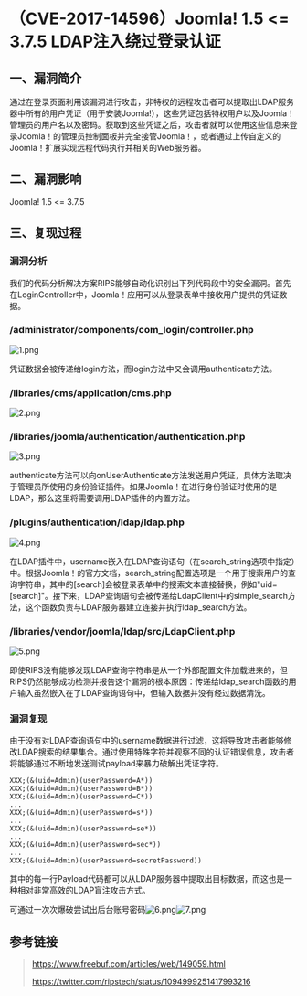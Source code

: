 （CVE-2017-14596）Joomla! 1.5 \<= 3.7.5 LDAP注入绕过登录认证
============================================================

一、漏洞简介
------------

通过在登录页面利用该漏洞进行攻击，非特权的远程攻击者可以提取出LDAP服务器中所有的用户凭证（用于安装Joomla!），这些凭证包括特权用户以及Joomla！管理员的用户名以及密码。获取到这些凭证之后，攻击者就可以使用这些信息来登录Joomla！的管理员控制面板并完全接管Joomla！，或者通过上传自定义的Joomla！扩展实现远程代码执行并相关的Web服务器。

二、漏洞影响
------------

Joomla! 1.5 \<= 3.7.5

三、复现过程
------------

### 漏洞分析

我们的代码分析解决方案RIPS能够自动化识别出下列代码段中的安全漏洞。首先在LoginController中，Joomla！应用可以从登录表单中接收用户提供的凭证数据。

### /administrator/components/com\_login/controller.php

![1.png](resource/(CVE-2017-14596)Joomla!1.5=3.7.5LDAP注入绕过登录认证/media/rId26.png)

凭证数据会被传递给login方法，而login方法中又会调用authenticate方法。

### /libraries/cms/application/cms.php

![2.png](resource/(CVE-2017-14596)Joomla!1.5=3.7.5LDAP注入绕过登录认证/media/rId28.png)

### /libraries/joomla/authentication/authentication.php

![3.png](resource/(CVE-2017-14596)Joomla!1.5=3.7.5LDAP注入绕过登录认证/media/rId30.png)

authenticate方法可以向onUserAuthenticate方法发送用户凭证，具体方法取决于管理员所使用的身份验证插件。如果Joomla！在进行身份验证时使用的是LDAP，那么这里将需要调用LDAP插件的内置方法。

### /plugins/authentication/ldap/ldap.php

![4.png](resource/(CVE-2017-14596)Joomla!1.5=3.7.5LDAP注入绕过登录认证/media/rId32.png)

在LDAP插件中，username嵌入在LDAP查询语句（在search\_string选项中指定）中。根据Joomla！的官方文档，search\_string配置选项是一个用于搜索用户的查询字符串，其中的\[search\]会被登录表单中的搜索文本直接替换，例如"uid=\[search\]"。接下来，LDAP查询语句会被传递给LdapClient中的simple\_search方法，这个函数负责与LDAP服务器建立连接并执行ldap\_search方法。

### /libraries/vendor/joomla/ldap/src/LdapClient.php

![5.png](resource/(CVE-2017-14596)Joomla!1.5=3.7.5LDAP注入绕过登录认证/media/rId34.png)

即使RIPS没有能够发现LDAP查询字符串是从一个外部配置文件加载进来的，但RIPS仍然能够成功检测并报告这个漏洞的根本原因：传递给ldap\_search函数的用户输入虽然嵌入在了LDAP查询语句中，但输入数据并没有经过数据清洗。

### 漏洞复现

由于没有对LDAP查询语句中的username数据进行过滤，这将导致攻击者能够修改LDAP搜索的结果集合。通过使用特殊字符并观察不同的认证错误信息，攻击者将能够通过不断地发送测试payload来暴力破解出凭证字符。

    XXX;(&(uid=Admin)(userPassword=A*))
    XXX;(&(uid=Admin)(userPassword=B*))
    XXX;(&(uid=Admin)(userPassword=C*))
    ...
    XXX;(&(uid=Admin)(userPassword=s*))
    ...
    XXX;(&(uid=Admin)(userPassword=se*))
    ...
    XXX;(&(uid=Admin)(userPassword=sec*))
    ...
    XXX;(&(uid=Admin)(userPassword=secretPassword))

其中的每一行Payload代码都可以从LDAP服务器中提取出目标数据，而这也是一种相对非常高效的LDAP盲注攻击方式。

可通过一次次爆破尝试出后台账号密码![6.png](resource/(CVE-2017-14596)Joomla!1.5=3.7.5LDAP注入绕过登录认证/media/rId36.png)![7.png](resource/(CVE-2017-14596)Joomla!1.5=3.7.5LDAP注入绕过登录认证/media/rId37.png)

参考链接
--------

> https://www.freebuf.com/articles/web/149059.html
>
> https://twitter.com/ripstech/status/1094999251417993216
